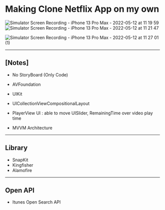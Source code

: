 # Making Clone Netflix App on my own

![Simulator Screen Recording - iPhone 13 Pro Max - 2022-05-12 at 11 19 59](https://user-images.githubusercontent.com/97531269/167979129-56d32680-7a45-4f43-9b39-61f882e61426.gif)  ![Simulator Screen Recording - iPhone 13 Pro Max - 2022-05-12 at 11 21 47](https://user-images.githubusercontent.com/97531269/167979394-e37f7fe2-7c7d-403d-8105-b4b153a9528f.gif) 



![Simulator Screen Recording - iPhone 13 Pro Max - 2022-05-12 at 11 27 01 (1)](https://user-images.githubusercontent.com/97531269/167979922-36ffd7a9-aa3d-414c-b254-f5c5ec419fc0.gif)

---

## [Notes]
+ No StoryBoard (Only Code)
+ AVFoundation
+ UIKit

+ UICollectionViewCompositionalLayout
+ PlayerView UI : able to move UISlider, RemainingTime over video play time
+ MVVM Architecture



---

## Library

+ SnapKit
+ Kingfisher
+ Alamofire

--- 

## Open API

+ Itunes Open Search API
